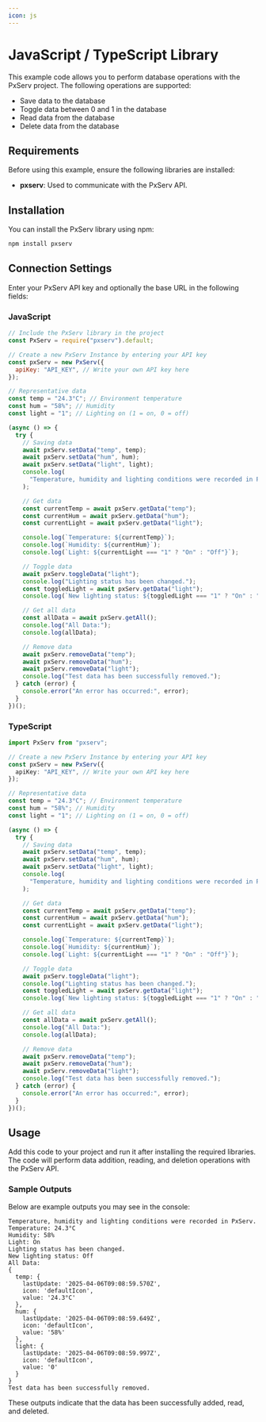```yaml
---
icon: js
---
```


# JavaScript / TypeScript Library

This example code allows you to perform database operations with the PxServ project. The following operations are supported:

- Save data to the database
- Toggle data between 0 and 1 in the database
- Read data from the database
- Delete data from the database

## Requirements

Before using this example, ensure the following libraries are installed:

- **pxserv**: Used to communicate with the PxServ API.

## Installation

You can install the PxServ library using npm:

```sh
npm install pxserv
```

## Connection Settings

Enter your PxServ API key and optionally the base URL in the following fields:

### JavaScript

```javascript
// Include the PxServ library in the project
const PxServ = require("pxserv").default;

// Create a new PxServ Instance by entering your API key
const pxServ = new PxServ({
  apiKey: "API_KEY", // Write your own API key here
});

// Representative data
const temp = "24.3°C"; // Environment temperature
const hum = "58%"; // Humidity
const light = "1"; // Lighting on (1 = on, 0 = off)

(async () => {
  try {
    // Saving data
    await pxServ.setData("temp", temp);
    await pxServ.setData("hum", hum);
    await pxServ.setData("light", light);
    console.log(
      "Temperature, humidity and lighting conditions were recorded in PxServ."
    );

    // Get data
    const currentTemp = await pxServ.getData("temp");
    const currentHum = await pxServ.getData("hum");
    const currentLight = await pxServ.getData("light");

    console.log(`Temperature: ${currentTemp}`);
    console.log(`Humidity: ${currentHum}`);
    console.log(`Light: ${currentLight === "1" ? "On" : "Off"}`);

    // Toggle data
    await pxServ.toggleData("light");
    console.log("Lighting status has been changed.");
    const toggledLight = await pxServ.getData("light");
    console.log(`New lighting status: ${toggledLight === "1" ? "On" : "Off"}`);

    // Get all data
    const allData = await pxServ.getAll();
    console.log("All Data:");
    console.log(allData);

    // Remove data
    await pxServ.removeData("temp");
    await pxServ.removeData("hum");
    await pxServ.removeData("light");
    console.log("Test data has been successfully removed.");
  } catch (error) {
    console.error("An error has occurred:", error);
  }
})();
```

### TypeScript

```typescript
import PxServ from "pxserv";

// Create a new PxServ Instance by entering your API key
const pxServ = new PxServ({
  apiKey: "API_KEY", // Write your own API key here
});

// Representative data
const temp = "24.3°C"; // Environment temperature
const hum = "58%"; // Humidity
const light = "1"; // Lighting on (1 = on, 0 = off)

(async () => {
  try {
    // Saving data
    await pxServ.setData("temp", temp);
    await pxServ.setData("hum", hum);
    await pxServ.setData("light", light);
    console.log(
      "Temperature, humidity and lighting conditions were recorded in PxServ."
    );

    // Get data
    const currentTemp = await pxServ.getData("temp");
    const currentHum = await pxServ.getData("hum");
    const currentLight = await pxServ.getData("light");

    console.log(`Temperature: ${currentTemp}`);
    console.log(`Humidity: ${currentHum}`);
    console.log(`Light: ${currentLight === "1" ? "On" : "Off"}`);

    // Toggle data
    await pxServ.toggleData("light");
    console.log("Lighting status has been changed.");
    const toggledLight = await pxServ.getData("light");
    console.log(`New lighting status: ${toggledLight === "1" ? "On" : "Off"}`);

    // Get all data
    const allData = await pxServ.getAll();
    console.log("All Data:");
    console.log(allData);

    // Remove data
    await pxServ.removeData("temp");
    await pxServ.removeData("hum");
    await pxServ.removeData("light");
    console.log("Test data has been successfully removed.");
  } catch (error) {
    console.error("An error has occurred:", error);
  }
})();
```

## Usage

Add this code to your project and run it after installing the required libraries. The code will perform data addition, reading, and deletion operations with the PxServ API.

### Sample Outputs

Below are example outputs you may see in the console:

```
Temperature, humidity and lighting conditions were recorded in PxServ.
Temperature: 24.3°C
Humidity: 58%
Light: On
Lighting status has been changed.
New lighting status: Off
All Data:
{
  temp: {
    lastUpdate: '2025-04-06T09:08:59.570Z',
    icon: 'defaultIcon',
    value: '24.3°C'
  },
  hum: {
    lastUpdate: '2025-04-06T09:08:59.649Z',
    icon: 'defaultIcon',
    value: '58%'
  },
  light: {
    lastUpdate: '2025-04-06T09:08:59.997Z',
    icon: 'defaultIcon',
    value: '0'
  }
}
Test data has been successfully removed.
```

These outputs indicate that the data has been successfully added, read, and deleted.
